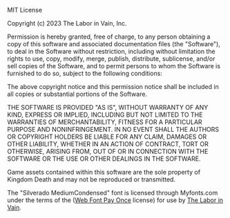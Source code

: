 MIT License

Copyright (c) 2023 The Labor in Vain, Inc.

Permission is hereby granted, free of charge, to any person obtaining a copy
of this software and associated documentation files (the "Software"), to deal
in the Software without restriction, including without limitation the rights
to use, copy, modify, merge, publish, distribute, sublicense, and/or sell
copies of the Software, and to permit persons to whom the Software is
furnished to do so, subject to the following conditions:

The above copyright notice and this permission notice shall be included in all
copies or substantial portions of the Software.

THE SOFTWARE IS PROVIDED "AS IS", WITHOUT WARRANTY OF ANY KIND, EXPRESS OR
IMPLIED, INCLUDING BUT NOT LIMITED TO THE WARRANTIES OF MERCHANTABILITY,
FITNESS FOR A PARTICULAR PURPOSE AND NONINFRINGEMENT. IN NO EVENT SHALL THE
AUTHORS OR COPYRIGHT HOLDERS BE LIABLE FOR ANY CLAIM, DAMAGES OR OTHER
LIABILITY, WHETHER IN AN ACTION OF CONTRACT, TORT OR OTHERWISE, ARISING FROM,
OUT OF OR IN CONNECTION WITH THE SOFTWARE OR THE USE OR OTHER DEALINGS IN THE
SOFTWARE.

Game assets contained within this software are the sole property of Kingdom
Death and may not be reproduced or transmitted.

The "Silverado MediumCondensed" font is licensed through Myfonts.com under the
terms of the ([Web Font Pay Once](https://www.myfonts.com/viewlicense.php?lid=1630) license) 
for use by [The Labor in Vain](https://www.myfonts.com/viewlicense.php?lid=1630).
